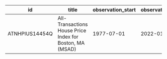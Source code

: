 | id             | title                                                    | observation_start   | observation_end   |
|----------------|----------------------------------------------------------|---------------------|-------------------|
| ATNHPIUS14454Q | All-Transactions House Price Index for Boston, MA (MSAD) | 1977-07-01          | 2022-01-01        |